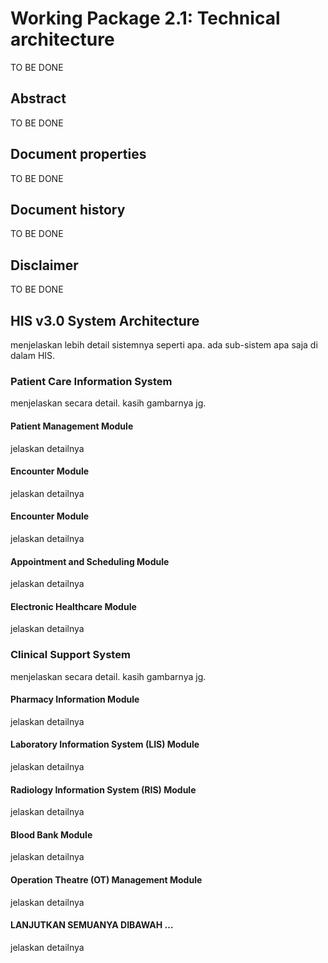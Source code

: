 # Working Package 2.1: Technical architecture

TO BE DONE

## Abstract

TO BE DONE

## Document properties

TO BE DONE

## Document history

TO BE DONE

## Disclaimer

TO BE DONE

## HIS v3.0 System Architecture

menjelaskan lebih detail sistemnya seperti apa.
ada sub-sistem apa saja di dalam HIS.

### Patient Care Information System

menjelaskan secara detail. kasih gambarnya jg.

#### Patient Management Module
jelaskan detailnya

#### Encounter Module
jelaskan detailnya

#### Encounter Module
jelaskan detailnya

#### Appointment and Scheduling Module
jelaskan detailnya

#### Electronic Healthcare Module
jelaskan detailnya

### Clinical Support System

menjelaskan secara detail. kasih gambarnya jg.

#### Pharmacy Information Module
jelaskan detailnya

#### Laboratory Information System (LIS) Module
jelaskan detailnya

#### Radiology Information System (RIS) Module
jelaskan detailnya

#### Blood Bank Module
jelaskan detailnya

#### Operation Theatre (OT) Management Module
jelaskan detailnya

#### LANJUTKAN SEMUANYA DIBAWAH ...
jelaskan detailnya
